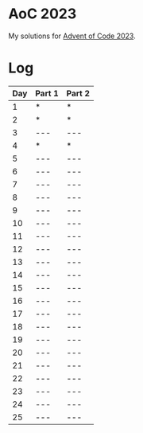# AoC 2023

My solutions for [Advent of Code 2023](https://adventofcode.com/2023).

# Log

| Day | Part 1 | Part 2 |
| --- | ------ | ------ |
| 1   | \*     | \*     |
| 2   | \*     | \*     |
| 3   | ---    | ---    |
| 4   | \*     | \*     |
| 5   | ---    | ---    |
| 6   | ---    | ---    |
| 7   | ---    | ---    |
| 8   | ---    | ---    |
| 9   | ---    | ---    |
| 10  | ---    | ---    |
| 11  | ---    | ---    |
| 12  | ---    | ---    |
| 13  | ---    | ---    |
| 14  | ---    | ---    |
| 15  | ---    | ---    |
| 16  | ---    | ---    |
| 17  | ---    | ---    |
| 18  | ---    | ---    |
| 19  | ---    | ---    |
| 20  | ---    | ---    |
| 21  | ---    | ---    |
| 22  | ---    | ---    |
| 23  | ---    | ---    |
| 24  | ---    | ---    |
| 25  | ---    | ---    |
